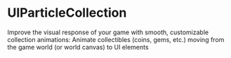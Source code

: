 # UIParticleCollection
Improve the visual response of your game with smooth, customizable collection animations:  Animate collectibles (coins, gems, etc.) moving from the game world (or world canvas) to UI elements

